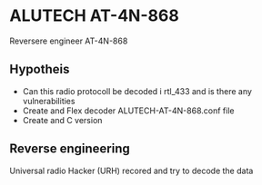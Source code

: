 # ALUTECH AT-4N-868
Reversere engineer AT-4N-868

## Hypotheis
* Can this radio protocoll be decoded i rtl_433 and is there any vulnerabilities 
* Create and Flex decoder ALUTECH-AT-4N-868.conf file 
* Create and C version 

## Reverse engineering
Universal radio Hacker (URH) recored and try to decode the data 
